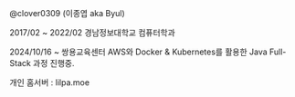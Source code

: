 @clover0309 (이종엽 aka Byul)

2017/02 ~ 2022/02 경남정보대학교 컴퓨터학과 


2024/10/16 ~ 쌍용교육센터 AWS와 Docker & Kubernetes를 활용한 Java Full-Stack 과정 진행중.

개인 홈서버 : lilpa.moe


